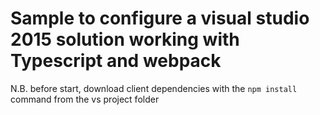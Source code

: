 # Sample to configure a visual studio 2015 solution working with Typescript and webpack

N.B. before start, download client dependencies with the `npm install` command from the vs project folder
